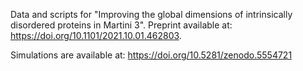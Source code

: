 Data and scripts for "Improving the global dimensions of intrinsically disordered proteins in Martini 3". 
Preprint available at: https://doi.org/10.1101/2021.10.01.462803.

Simulations are available at: https://doi.org/10.5281/zenodo.5554721
